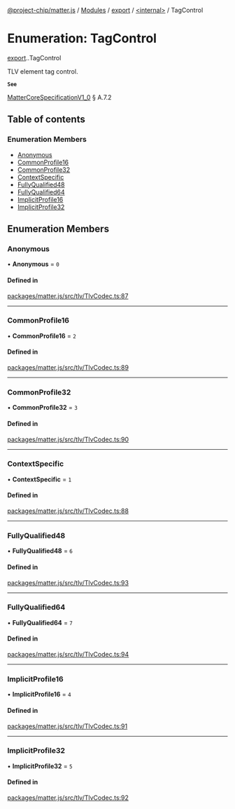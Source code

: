 [@project-chip/matter.js](../README.md) / [Modules](../modules.md) / [export](../modules/export.md) / [<internal\>](../modules/export._internal_.md) / TagControl

# Enumeration: TagControl

[export](../modules/export.md).[<internal>](../modules/export._internal_.md).TagControl

TLV element tag control.

**`See`**

[MatterCoreSpecificationV1_0](../interfaces/spec_export.MatterCoreSpecificationV1_0.md) § A.7.2

## Table of contents

### Enumeration Members

- [Anonymous](export._internal_.TagControl.md#anonymous)
- [CommonProfile16](export._internal_.TagControl.md#commonprofile16)
- [CommonProfile32](export._internal_.TagControl.md#commonprofile32)
- [ContextSpecific](export._internal_.TagControl.md#contextspecific)
- [FullyQualified48](export._internal_.TagControl.md#fullyqualified48)
- [FullyQualified64](export._internal_.TagControl.md#fullyqualified64)
- [ImplicitProfile16](export._internal_.TagControl.md#implicitprofile16)
- [ImplicitProfile32](export._internal_.TagControl.md#implicitprofile32)

## Enumeration Members

### Anonymous

• **Anonymous** = ``0``

#### Defined in

[packages/matter.js/src/tlv/TlvCodec.ts:87](https://github.com/project-chip/matter.js/blob/b7330d72/packages/matter.js/src/tlv/TlvCodec.ts#L87)

___

### CommonProfile16

• **CommonProfile16** = ``2``

#### Defined in

[packages/matter.js/src/tlv/TlvCodec.ts:89](https://github.com/project-chip/matter.js/blob/b7330d72/packages/matter.js/src/tlv/TlvCodec.ts#L89)

___

### CommonProfile32

• **CommonProfile32** = ``3``

#### Defined in

[packages/matter.js/src/tlv/TlvCodec.ts:90](https://github.com/project-chip/matter.js/blob/b7330d72/packages/matter.js/src/tlv/TlvCodec.ts#L90)

___

### ContextSpecific

• **ContextSpecific** = ``1``

#### Defined in

[packages/matter.js/src/tlv/TlvCodec.ts:88](https://github.com/project-chip/matter.js/blob/b7330d72/packages/matter.js/src/tlv/TlvCodec.ts#L88)

___

### FullyQualified48

• **FullyQualified48** = ``6``

#### Defined in

[packages/matter.js/src/tlv/TlvCodec.ts:93](https://github.com/project-chip/matter.js/blob/b7330d72/packages/matter.js/src/tlv/TlvCodec.ts#L93)

___

### FullyQualified64

• **FullyQualified64** = ``7``

#### Defined in

[packages/matter.js/src/tlv/TlvCodec.ts:94](https://github.com/project-chip/matter.js/blob/b7330d72/packages/matter.js/src/tlv/TlvCodec.ts#L94)

___

### ImplicitProfile16

• **ImplicitProfile16** = ``4``

#### Defined in

[packages/matter.js/src/tlv/TlvCodec.ts:91](https://github.com/project-chip/matter.js/blob/b7330d72/packages/matter.js/src/tlv/TlvCodec.ts#L91)

___

### ImplicitProfile32

• **ImplicitProfile32** = ``5``

#### Defined in

[packages/matter.js/src/tlv/TlvCodec.ts:92](https://github.com/project-chip/matter.js/blob/b7330d72/packages/matter.js/src/tlv/TlvCodec.ts#L92)
